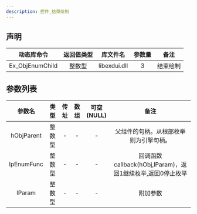 ```yaml
---
description: 控件_结束绘制
---
```





## 声明

|   动态库命令    | 返回值类型 |   库文件名   | 参数量 |   备注   |
| :-------------: | :--------: | :----------: | :----: | :------: |
| Ex_ObjEnumChild |   整数型   | libexdui.dll |   3    | 结束绘制 |

## 参数列表

|   参数名   |  类型  | 传址 | 数组 | 可空(NULL) |                            备注                             |
| :--------: | :----: | :--: | :--: | :--------: | :---------------------------------------------------------: |
| hObjParent | 整数型 |  -   |  -   |     -      |           父组件的句柄。从根部枚举则为引擎句柄。            |
| lpEnumFunc | 整数型 |  -   |  -   |     -      | 回调函数 callback(hObj,lParam)，返回1继续枚举,返回0停止枚举 |
|   lParam   | 整数型 |  -   |  -   |     -      |                          附加参数                           |
